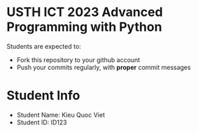 USTH ICT 2023 Advanced Programming with Python
=====================================================

Students are expected to:
* Fork this repository to your github account
* Push your commits regularly, with **proper** commit messages


Student Info
=========================

* Student Name: Kieu Quoc Viet 
* Student ID: ID123

